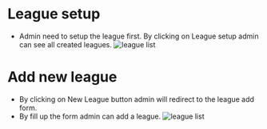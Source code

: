 # League setup

- Admin need to setup the league first. By clicking on League setup admin can see all created leagues.
![league list](/screenshots/league_setup.png)

# Add new league
- By clicking on New League button admin will redirect to the league add form.
- By fill up the form admin can add a league.
![league list](/screenshots/add_league.png)
